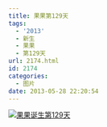 ```yaml
---
title: 果果第129天
tags:
  - '2013'
  - 新生
  - 果果
  - 第129天
url: 2174.html
id: 2174
categories:
  - 图片
date: 2013-05-28 22:20:54
---
```


[![](http://photo.guolaijie.com/rooufer/uploads/2013/06/果果诞生第129天.jpg "果果诞生第129天")](http://photo.guolaijie.com/rooufer/uploads/2013/06/果果诞生第129天.jpg)